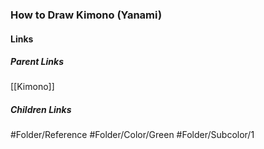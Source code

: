 ### How to Draw Kimono (Yanami)
#### Links
##### Parent Links
[[Kimono]]
##### Children Links
#Folder/Reference
#Folder/Color/Green
#Folder/Subcolor/1

